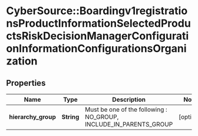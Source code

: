 # CyberSource::Boardingv1registrationsProductInformationSelectedProductsRiskDecisionManagerConfigurationInformationConfigurationsOrganization

## Properties
Name | Type | Description | Notes
------------ | ------------- | ------------- | -------------
**hierarchy_group** | **String** | Must be one of the following : NO_GROUP, INCLUDE_IN_PARENTS_GROUP  | [optional] 


